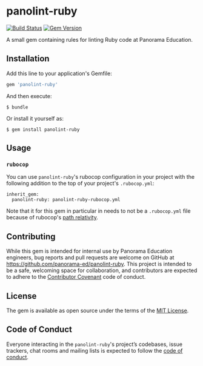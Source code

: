 # panolint-ruby

[![Build Status](https://github.com/panorama-ed/panolint-ruby/workflows/Main/badge.svg)](https://github.com/panorama-ed/panolint-ruby/actions)
[![Gem Version](https://img.shields.io/gem/v/panolint-ruby.svg)](https://github.com/panorama-ed/panolint-ruby)

A small gem containing rules for linting Ruby code at Panorama Education.

## Installation

Add this line to your application's Gemfile:

```ruby
gem 'panolint-ruby'
```

And then execute:

    $ bundle

Or install it yourself as:

    $ gem install panolint-ruby

## Usage

### `rubocop`

You can use `panolint-ruby`'s rubocop configuration in your project with the following addition to the top of your project's `.rubocop.yml`:

```
inherit_gem:
  panolint-ruby: panolint-ruby-rubocop.yml
```

Note that it for this gem in particular in needs to not be a `.rubocop.yml` file because of rubocop's [path relativity](https://github.com/rubocop-hq/rubocop/blob/master/manual/configuration.md#path-relativity).

## Contributing

While this gem is intended for internal use by Panorama Education engineers, bug reports and pull requests are welcome on GitHub at https://github.com/panorama-ed/panolint-ruby. This project is intended to be a safe, welcoming space for collaboration, and contributors are expected to adhere to the [Contributor Covenant](http://contributor-covenant.org) code of conduct.

## License

The gem is available as open source under the terms of the [MIT License](https://opensource.org/licenses/MIT).

## Code of Conduct

Everyone interacting in the `panolint-ruby`'s project’s codebases, issue trackers, chat rooms and mailing lists is expected to follow the [code of conduct](https://github.com/panorama-ed/panolint-ruby/blob/master/CODE_OF_CONDUCT.md).
